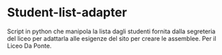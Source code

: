 # Student-list-adapter
Script in python che manipola la lista dagli studenti fornita dalla segreteria del liceo per adattarla alle esigenze del sito per creare le assemblee. Per il Liceo Da Ponte.
